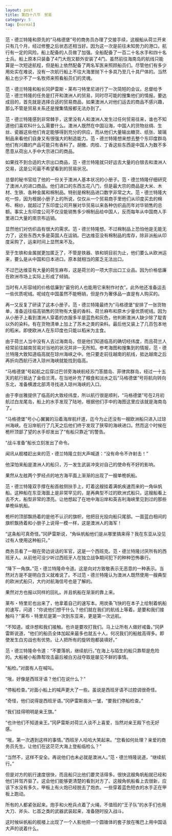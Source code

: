 ```yaml
---
layout: post
title: 第四十八节　贸易
category: 5
tag: [normal]
---
```


范・德兰特隆和原先的“马格德堡”号的商务员办理了交接手续，这艘船从荷兰开来只有几个月，经过修整之后状态还相当好。因为这一次是前往未知势力的港口，航行有一定的风险。船上配备的人员做了加强。全船配备了一百二十名水手和四十名士兵。船上原本只装备了4门大炮又额外安装了4门。虽然前往海南岛的航线只能算是一次短途航程，但是船上依然配备了两名军医来照顾船员们。尽管他们有多少用处实在难说，没有一次航行船上不往大海里抛下十多具乃至几十具尸体的。当然船上也少不了一名牧师来照看船员们的灵魂。

范・德兰特隆和船长冈萨雷斯・莱布刁特里尼进行了一次简短的会议。总督给予范・德兰特隆的任务是打开和澳洲人的贸易，同时尽可能的搜集他们的情报。要达成目的，首先就是选择合适的贸易商品，如果澳洲人对他们运去的商品不感兴趣，那么不管是贸易关系还是搜集情报都无法办到了。

范・德兰特隆感到非常棘手，这里没有人和澳洲人发生过任何贸易往来，谁也不知道他们喜欢科什么么需要什么。澳洲人既然在中国沿海，中国人的货物丝绸、生丝、瓷器这些他们肯定能够得到充分的供应，而从他们大量输出糖货、纸张、玻璃制品来看他们自身又有很强大的制造能力。范・德兰特隆想来想去整个东印度群岛他们有兴趣的产品可能只有香料了。胡撤、肉桂、丁香这些东西是中国人为数不多愿意从荷出人手中大宗进口的商品。

如果找不到合适的大宗出口商品，范・德兰特隆就只好运去大量的白银去和澳洲人交易，这是公司最不希望看到的贸易状况。

总督的秘书官给了他的一份关于澳洲人基本状况的小册子。范・德兰特隆仔细研究了澳洲人的进口商品。他们进口的东西五花八门，但是最大宗的商品是大米、木材、生铁、各种金属和棉制品。特别是棉制品进口数字非常之大。范・德兰特隆大吃一惊，因为根据小册子上的所说，仅仅从一个贸易商手里他们从印度买去的棉布、棉纱，就超过了东印度公司开展对华贸易以来各种仿织品历年对华销售的总额。事实上东印度公司不仅没能销售多少棉制品给中国人，反而每年从中国商人手里进口大量的南京布运销。

显然他们对仿织品有很大的需求。范・德兰特隆想。不过棉制品上恐怕他是无能无力了，这些东西大多是英国人在运销。巴达维亚没有棉制品的库存，除非派船从印度采购了，运来时间上显然来不及。

至于生铁和金属就更加匿乏了，不管是铁器、铁和铜目前为止，他们要么从欧洲运来，要么是从中国和日本进口。原本就相当的匿乏无法出口。

不过巴达维亚有大量的荷生麻布，这是荷兰的一项大宗出口工业品。因为价格低廉在欧洲市场上实际上形成了倾销。

当时有人形容绒的价格低廉到“最穷的人也能用它来制作衬衣”。此外他还准备运去一些优质呢绒。呢绒在中国虽然不能畅销，但是作为奢侈品一直是有人购买的。

再一又反复了研读了这本小册子。范・德兰特隆最终为“马格德堡”安排了一张货物单，准备运往临高销售的货物有大量的香料、荷兰麻布和原木少量优质呢绒。因为从小册子上看到澳洲人穿着的衣服多半是蓝色和灰色，他判断澳洲人缺少除了靛青以外的染料。有在货物清单上加上了苏木之类的染料。最后他又装上了几百包本地的稻米。即使欧洲人在东印度也只能以稻米为主食。

由于荷兰人当中没有人去过海南岛，但是他们知道临高的确切经纬度，而且荷兰人经常前往越南贸易对当地的状况并非一无所知。参考海图和搜集到的情报，范・德兰特隆大致知道临高就在琼州海峡之中。他只要走前往越南的航线，抵达越南之后再折向西航行进入琼州海峡就能找到临高。

“马格德堡”号起航之后穿过巴邻旁海峡航经苏门答腊岛、菲律宾群岛，经过一十五天的航行抵达了金伯兰湾，在当地补充了粮食和淡水之后“马格德堡”号将航向转向东北，准备横渡北部湾寻找进入琼州海峡的入口。

由于李丝雅提供了临高的大致经纬度，所以航行很是顺利，“马格德堡”号在2月初航过白龙尾岛，船上的水手发现了陆地，根据他们手中的海图这里应该就是海南岛了。

“马格德堡”号小心翼翼的沿着海岸航纤道，迄今为止还没有一艘欧洲船只进入过琼州海峡。在沿岸航行了几天之后他们终于发现了狭窄的海峡进口。然而这个时候在桅杆顶部了望的水手却发出了“有船只靠近”的警告。

“战斗准备”船长立刻发出了命令。

闻讯从舰楼赶出来的范・德兰特隆立刻大声喊道：“没有命令不许射击！”

他深怕来船是澳洲人的船只，万一发生武装冲突对自己的使命有不好的影响。

果然从左舷两个罗经点的地方海平面上渐渐的出现了一艘单桅帆船。

范・德兰特隆双手撑在船首舷侧扶手上，盯着这艘挂着满帆疾速而来的一角纵帆船。这种船在东亚海面上是非常罕见的，是再典型不过的欧洲式船只。这艘船看上去不大，船型非常的漂亮。让他想起了在地中海沿岸和英吉利海峡里见到过的那些单桅纵帆船。

桅杆的顶部飘扬着的是他不认识的旗帜，他把目光投向船只尾部。一面蓝白相间的旗帜飘扬着和小册子上说得一模一样，这是澳洲人的海军！

“这条船可真奇怪。”冈萨雷斯说，“角纵帆船他们是从哪里搞来得？我在东亚从没见过有人使用这种船只。”

商务员看了一眼在旁边说话的军官，这是一个西班克。范・德兰特隆讨厌所有的西班牙人。从前他可没少听过西班牙人在独立战争期间犯下的种种恐怖暴行。

“降下一角旗。”范・德兰特隆命令道。这是向对方致敬表示无恶意的一种表示。当然对方是不是明白含义就难说了。不过范・德兰特隆认为澳洲人既然使用一艘典型的欧洲式船只，大约对航海信号也是了解的。

果然对方也报以同样的回礼。并且帆船在渐渐的靠上来。

莱布・特里尼也出来了，他拿着自己的速写本。用炭条飞快的在本子上绘制着帆船的速写，问道：“你说他们想干什么？他们就在我们的航线上等着。是要和我们接触吗？”莱布・特里尼是第一次到东亚来，更是第一次远航。

“不知道。或许想和我们接触。也许是要攻打我们。马上让所有人做好戒备。”冈萨雷斯说道，“他们的船员全体加起来最多也就五十人。何况我们的船舷高得多。即使发生白刃战也有优势。让人把所有的旋转炮都装填好。”

范・德兰特隆命令道：“不要落帆，继续航行。”在海上与陌生的船只靠帮是危险的。大船被小船靠帮攻击最后被白刃战夺取是屡见不鲜的事情。

“船检。”对面有人在喊叫。

“哦，好像是西班牙语？他们在说什么？”

“停船检查。”对面小船上的喊声更大了一些。虽说是西班牙语不过腔调很奇怪。

“奇怪，他们说得是西班牙语。”冈萨雷斯眉头一皱，“要我们停船检查。”

“我们挂得明明是亲王旗。”

“也许他们不知道亲王。”冈萨雷斯对荷兰人谈不上喜爱，当然对亲王殿下也无好感。

“哦，第一次遇到这样的事情。”西班牙人哈哈大笑起来。“您看如何处理？亲爱的商务员先生。让他们在这茫茫大海上登船临检么？”

“当然不，这样不安全。再说他们也未必就是澳洲人。”范・德兰特隆说道，“继续航行。”

但是对方的航行速度很快，而且船只比他们要灵活得多。很快这艘角帆船就已经和他们并驾齐驱了。这会他们能够更清楚的看到对方了。这艘角帆船看上去很新，应该下水没有多久，甲板上有火炮已经脱去了炮衣。一些穿着蓝色短衣的水手正在甲板上跑动。

所有的人都紧张起来。炮手和火枪兵点着了火绳，不值班的“王子队”的水手们也用大刀、斧头、匕首之类的武器武装起来，准备随时投入战斗。

这时候纵帆船的舰楼上出现了一个人影他把一个圆锥体的套子放在嘴巴上用中国话大声的说着什么。